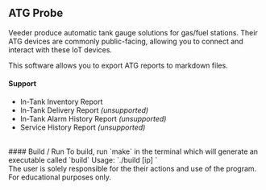 ## ATG Probe
Veeder produce automatic tank gauge solutions for gas/fuel stations. Their ATG devices are commonly public-facing, allowing you to connect and interact with these IoT devices.

This software allows you to export ATG reports to markdown files.

#### Support
- In-Tank Inventory Report
- In-Tank Delivery Report *(unsupported)*
- In-Tank Alarm History Report *(unsupported)*
- Service History Report *(unsupported)*
<br>
#### Build / Run
To build, run `make` in the terminal which will generate an executable called `build`
Usage: `./build [ip] <port, default 10001>`
<br>
The user is solely responsible for the their actions and use of the program. For educational purposes only.
